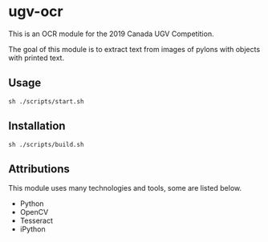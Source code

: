 # ugv-ocr

This is an OCR module for the 2019 Canada UGV Competition.

The goal of this module is to extract text from images of pylons with objects with printed text.

## Usage

``` shell
sh ./scripts/start.sh
```

## Installation

``` shell
sh ./scripts/build.sh
```

## Attributions
This module uses many technologies and tools, some are listed below.

- Python
- OpenCV
- Tesseract
- iPython
